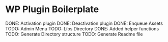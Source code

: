 # WP Plugin Boilerplate

DONE: Activation plugin
DONE: Deactivation plugin
DONE: Enqueue Assets
TODO: Admin Menu
TODO: Libs Directory
DONE: Added helper functions
TODO: Generate Directory structure
TODO: Generate Readme file